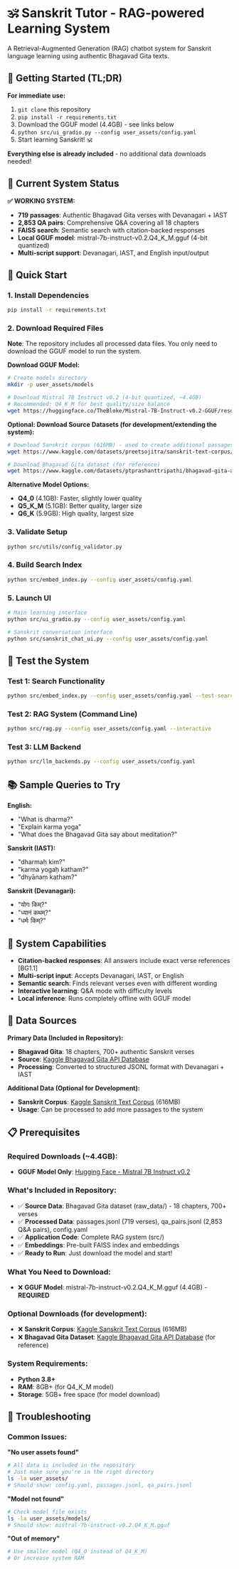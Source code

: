 # 🕉️ Sanskrit Tutor - RAG-powered Learning System

A Retrieval-Augmented Generation (RAG) chatbot system for Sanskrit language learning using authentic Bhagavad Gita texts.

## 🎯 Getting Started (TL;DR)

**For immediate use:**
1. `git clone` this repository
2. `pip install -r requirements.txt`
3. Download the GGUF model (4.4GB) - see links below
4. `python src/ui_gradio.py --config user_assets/config.yaml`
5. Start learning Sanskrit! 🕉️

**Everything else is already included** - no additional data downloads needed!

## 🌟 Current System Status

**✅ WORKING SYSTEM:**
- **719 passages**: Authentic Bhagavad Gita verses with Devanagari + IAST
- **2,853 QA pairs**: Comprehensive Q&A covering all 18 chapters
- **FAISS search**: Semantic search with citation-backed responses
- **Local GGUF model**: mistral-7b-instruct-v0.2.Q4_K_M.gguf (4-bit quantized)
- **Multi-script support**: Devanagari, IAST, and English input/output

## 🚀 Quick Start

### 1. Install Dependencies
```bash
pip install -r requirements.txt
```

### 2. Download Required Files

**Note**: The repository includes all processed data files. You only need to download the GGUF model to run the system.

**Download GGUF Model:**
```bash
# Create models directory
mkdir -p user_assets/models

# Download Mistral 7B Instruct v0.2 (4-bit quantized, ~4.4GB)
# Recommended: Q4_K_M for best quality/size balance
wget https://huggingface.co/TheBloke/Mistral-7B-Instruct-v0.2-GGUF/resolve/main/mistral-7b-instruct-v0.2.Q4_K_M.gguf -O user_assets/models/mistral-7b-instruct-v0.2.Q4_K_M.gguf
```

**Optional: Download Source Datasets (for development/extending the system):**
```bash
# Download Sanskrit corpus (616MB) - used to create additional passages
wget https://www.kaggle.com/datasets/preetsojitra/sanskrit-text-corpus/download -O sanskrit_corpus_kaggle/train.txt

# Download Bhagavad Gita dataset (for reference)
wget https://www.kaggle.com/datasets/ptprashanttripathi/bhagavad-gita-api-database/download -O bhagavad_gita_dataset.zip
```

**Alternative Model Options:**
- **Q4_0** (4.1GB): Faster, slightly lower quality
- **Q5_K_M** (5.1GB): Better quality, larger size
- **Q6_K** (5.9GB): High quality, largest size

### 3. Validate Setup
```bash
python src/utils/config_validator.py
```

### 4. Build Search Index
```bash
python src/embed_index.py --config user_assets/config.yaml
```

### 5. Launch UI
```bash
# Main learning interface
python src/ui_gradio.py --config user_assets/config.yaml

# Sanskrit conversation interface
python src/sanskrit_chat_ui.py --config user_assets/config.yaml
```

## 🧪 Test the System

### Test 1: Search Functionality
```bash
python src/embed_index.py --config user_assets/config.yaml --test-search "dharma"
```

### Test 2: RAG System (Command Line)
```bash
python src/rag.py --config user_assets/config.yaml --interactive
```

### Test 3: LLM Backend
```bash
python src/llm_backends.py --config user_assets/config.yaml
```

## 📚 Sample Queries to Try

**English:**
- "What is dharma?"
- "Explain karma yoga"
- "What does the Bhagavad Gita say about meditation?"

**Sanskrit (IAST):**
- "dharmaḥ kim?"
- "karma yogaḥ katham?"
- "dhyānaṃ katham?"

**Sanskrit (Devanagari):**
- "योगः किम्?"
- "ध्यानं कथम्?"
- "धर्मः किम्?"

## 🎯 System Capabilities

- **Citation-backed responses**: All answers include exact verse references [BG1.1]
- **Multi-script input**: Accepts Devanagari, IAST, or English
- **Semantic search**: Finds relevant verses even with different wording
- **Interactive learning**: Q&A mode with difficulty levels
- **Local inference**: Runs completely offline with GGUF model

## 📖 Data Sources

**Primary Data (Included in Repository):**
- **Bhagavad Gita**: 18 chapters, 700+ authentic Sanskrit verses
- **Source**: [Kaggle Bhagavad Gita API Database](https://www.kaggle.com/datasets/ptprashanttripathi/bhagavad-gita-api-database)
- **Processing**: Converted to structured JSONL format with Devanagari + IAST

**Additional Data (Optional for Development):**
- **Sanskrit Corpus**: [Kaggle Sanskrit Text Corpus](https://www.kaggle.com/datasets/preetsojitra/sanskrit-text-corpus) (616MB)
- **Usage**: Can be processed to add more passages to the system

## 📋 Prerequisites

### Required Downloads (~4.4GB):
- **GGUF Model Only**: [Hugging Face - Mistral 7B Instruct v0.2](https://huggingface.co/TheBloke/Mistral-7B-Instruct-v0.2-GGUF)

### What's Included in Repository:
- ✅ **Source Data**: Bhagavad Gita dataset (raw_data/) - 18 chapters, 700+ verses
- ✅ **Processed Data**: passages.jsonl (719 verses), qa_pairs.jsonl (2,853 Q&A pairs), config.yaml
- ✅ **Application Code**: Complete RAG system (src/)
- ✅ **Embeddings**: Pre-built FAISS index and embeddings
- ✅ **Ready to Run**: Just download the model and start!

### What You Need to Download:
- ❌ **GGUF Model**: mistral-7b-instruct-v0.2.Q4_K_M.gguf (4.4GB) - **REQUIRED**

### Optional Downloads (for development):
- ❌ **Sanskrit Corpus**: [Kaggle Sanskrit Text Corpus](https://www.kaggle.com/datasets/preetsojitra/sanskrit-text-corpus) (616MB)
- ❌ **Bhagavad Gita Dataset**: [Kaggle Bhagavad Gita API Database](https://www.kaggle.com/datasets/ptprashanttripathi/bhagavad-gita-api-database) (for reference)

### System Requirements:
- **Python 3.8+**
- **RAM**: 8GB+ (for Q4_K_M model)
- **Storage**: 5GB+ free space (for model download)

## 🔧 Troubleshooting

### Common Issues:

**"No user assets found"**
```bash
# All data is included in the repository
# Just make sure you're in the right directory
ls -la user_assets/
# Should show: config.yaml, passages.jsonl, qa_pairs.jsonl
```

**"Model not found"**
```bash
# Check model file exists
ls -la user_assets/models/
# Should show: mistral-7b-instruct-v0.2.Q4_K_M.gguf
```

**"Out of memory"**
```bash
# Use smaller model (Q4_0 instead of Q4_K_M)
# Or increase system RAM
```

